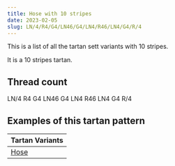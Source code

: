 ```yaml
---
title: Hose with 10 stripes
date: 2023-02-05
slug: LN/4/R4/G4/LN46/G4/LN4/R46/LN4/G4/R/4
---
```

This is a list of all the tartan sett variants with 10 stripes.

It is a 10 stripes tartan.


## Thread count
LN/4 R4 G4 LN46 G4 LN4 R46 LN4 G4 R/4

## Examples of this tartan pattern

| Tartan Variants |
|---------------|
| [Hose](/variants/ln/4/r4/g4/ln46/g4/ln4/r46/ln4/g4/r/4-g008000-lne0e0e0-rc00000)||

